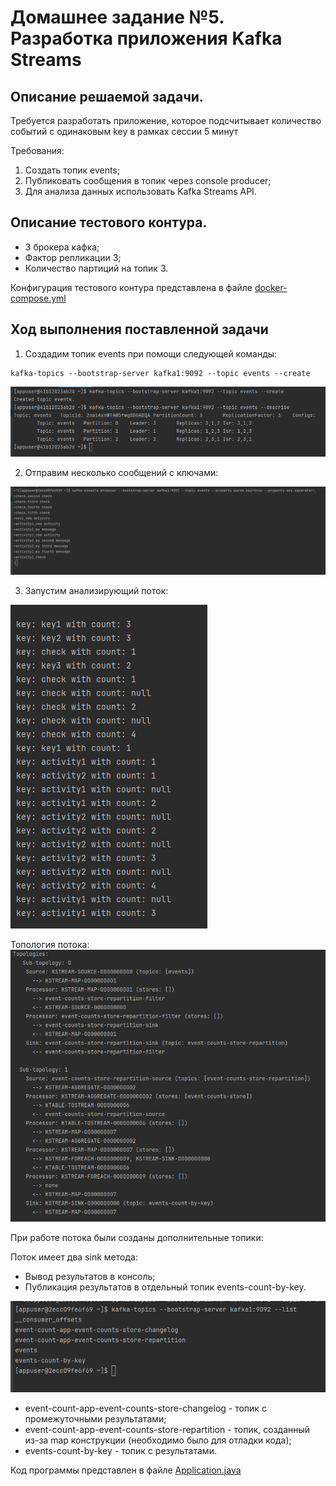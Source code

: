# Домашнее задание №5. Разработка приложения Kafka Streams

## Описание решаемой задачи.

Требуется разработать приложение, которое подсчитывает количество событий с одинаковым key в рамках сессии 5 минут

Требования:
1. Создать топик events;
2. Публиковать сообщения в топик через console producer;
3. Для анализа данных использовать Kafka Streams API.

## Описание тестового контура.

- 3 брокера кафка;
- Фактор репликации 3;
- Количество партиций на топик 3.

Конфигурация тестового контура представлена в файле [docker-compose.yml](docker-compose.yml)

## Ход выполнения поставленной задачи

1. Создадим топик events при помощи следующей команды:

```shell
kafka-topics --bootstrap-server kafka1:9092 --topic events --create
```

![topic-create-result.png](images%2Ftopic-create-result.png)

2. Отправим несколько сообщений с ключами:

![produced-messages.png](images%2Fproduced-messages.png)

3. Запустим анализирующий поток:

![streaming-result.png](images%2Fstreaming-result.png)

Топология потока:
![topology.png](images%2Ftopology.png)

При работе потока были созданы дополнительные топики:

Поток имеет два sink метода:
- Вывод результатов в консоль;
- Публикация результатов в отдельный топик events-count-by-key. 

![broker-topics.png](images%2Fbroker-topics.png)

- event-count-app-event-counts-store-changelog - топик с промежуточными результатами;
- event-count-app-event-counts-store-repartition - топик, созданный из-за map конструкции (необходимо было для отладки кода);
- events-count-by-key - топик с результатами.


Код программы представлен в файле [Application.java](src%2Fmain%2Fjava%2Fcom%2Fmagnusario%2FApplication.java)